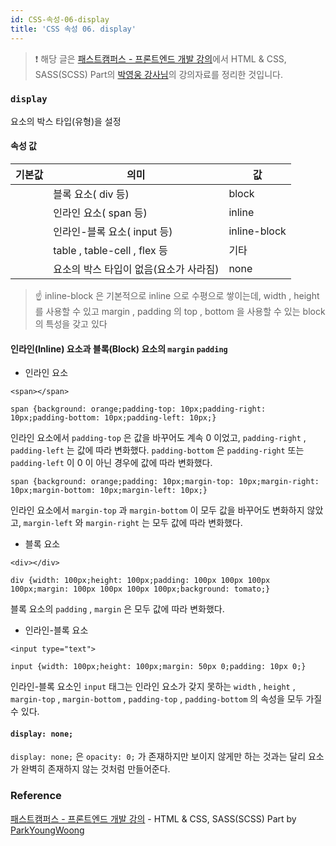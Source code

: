```yaml
---
id: CSS-속성-06-display
title: 'CSS 속성 06. display'
---
```


> ❗️ 해당 글은 [패스트캠퍼스 - 프론트엔드 개발 강의](https://www.fastcampus.co.kr/dev_online_react/)에서 HTML & CSS, SASS(SCSS) Part의 [박영웅 강사님](https://github.com/ParkYoungWoong)의 강의자료를 정리한 것입니다.

### `display`

요소의 박스 타입(유형)을 설정

#### 속성 값

| 기본값 | 의미                                   | 값           |
| ------ | -------------------------------------- | ------------ |
|        | 블록 요소( div 등)                     | block        |
|        | 인라인 요소( span 등)                  | inline       |
|        | 인라인-블록 요소( input 등)            | inline-block |
|        | table , table-cell , flex 등           | 기타         |
|        | 요소의 박스 타입이 없음(요소가 사라짐) | none         |

> ☝️ inline-block 은 기본적으로 inline 으로 수평으로 쌓이는데, width , height 를 사용할 수 있고 margin , padding 의 top , bottom 을 사용할 수 있는 block 의 특성을 갖고 있다

#### 인라인(Inline) 요소과 블록(Block) 요소의 `margin` `padding`

- 인라인 요소

```plain text
<span></span>
```

```plain text
span {background: orange;padding-top: 10px;padding-right: 10px;padding-bottom: 10px;padding-left: 10px;}
```

인라인 요소에서 `padding-top` 은 값을 바꾸어도 계속 0 이었고, `padding-right` , `padding-left` 는 값에 따라 변화했다. `padding-bottom` 은 `padding-right` 또는 `padding-left` 이 0 이 아닌 경우에 값에 따라 변화했다.

```plain text
span {background: orange;padding: 10px;margin-top: 10px;margin-right: 10px;margin-bottom: 10px;margin-left: 10px;}
```

인라인 요소에서 `margin-top` 과 `margin-bottom` 이 모두 값을 바꾸어도 변화하지 않았고, `margin-left` 와 `margin-right` 는 모두 값에 따라 변화했다.

- 블록 요소

```plain text
<div></div>
```

```plain text
div {width: 100px;height: 100px;padding: 100px 100px 100px 100px;margin: 100px 100px 100px 100px;background: tomato;}
```

블록 요소의 `padding` , `margin` 은 모두 값에 따라 변화했다.

- 인라인-블록 요소

```plain text
<input type="text">
```

```plain text
input {width: 100px;height: 100px;margin: 50px 0;padding: 10px 0;}
```

인라인-블록 요소인 `input` 태그는 인라인 요소가 갖지 못하는 `width` , `height` , `margin-top` , `margin-bottom` , `padding-top` , `padding-bottom` 의 속성을 모두 가질 수 있다.

#### `display: none;`

`display: none;` 은 `opacity: 0;` 가 존재하지만 보이지 않게만 하는 것과는 달리 요소가 완벽히 존재하지 않는 것처럼 만들어준다.

### Reference

[패스트캠퍼스 - 프론트엔드 개발 강의](https://www.fastcampus.co.kr/dev_online_react/) - HTML & CSS, SASS(SCSS) Part by [ParkYoungWoong](https://github.com/ParkYoungWoong)
